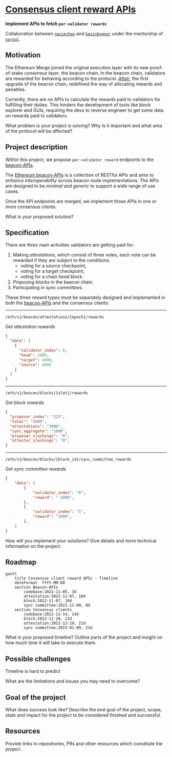 # [Consensus client reward APIs](/projects/project-ideas.md#consensus-client-reward-apis)

**Implement APIs to fetch `per-validator rewards`**

Collaboration between [`naviechan`](https://github.com/naviechan) and [`kevinbogner`](https://github.com/kevinbogner) under the mentorship of [`sproul`](https://github.com/michaelsproul).

## Motivation

The Ethereum Merge joined the original execution layer with its new proof-of-stake *consensus layer*, the beacon chain. In the beacon chain, validators are rewarded for behaving according to the protocol. [*Altair*](https://github.com/ethereum/consensus-specs/tree/dev/specs/altair), the first upgrade of the beacon chain, redefined the way of allocating rewards and penalties.

Currently, there are *no* APIs to calculate the rewards paid to validators for fulfilling their duties.
This hinders the development of tools like block explorer and GUIs, requiring the devs to reverse engineer to get some data on rewards paid to validators.

What problem is your project is solving? Why is it important and what area of the protocol will be affected?

## Project description

Within this project, we propose `per-validator reward` endpoints to the [beacon-APIs](https://github.com/ethereum/beacon-APIs).

The [Ethereum beacon-APIs](https://github.com/ethereum/beacon-APIs) is a collection of RESTful APIs and aims to *enhance interoperability* across beacon node implementations. The APIs are designed to be *minimal* and *generic* to support a wide range of use cases.

Once the API endpoints are merged, we implement those APIs in one or more consensus clients.

What is your proposed solution? 

## Specification

There are *three* main activities validators are getting paid for:
1. Making *attestations*, which consist of three votes, each vote can be rewarded if they are subject to the conditions:
    - voting for a *source* checkpoint,
    - voting for a *target* checkpoint,
    - voting for a chain *head* block.
1. *Proposing blocks* in the beacon chain.
1. Participating in *sync committees*.

These three reward types must be separately designed and implemented in both the [beacon-APIs](https://github.com/ethereum/beacon-APIs) and the consensus clients:

---

`/eth/v1/beacon/attestations/{epoch}/rewards`

*Get attestation rewards*

```json
{
  "data": [
    {
      "validator_index": 0,
      "head": 2000,
      "target": 4000,
      "source": 4000
    }
  ]
}
```

---

`/eth/v1/beacon/blocks/{slot}/rewards`

*Get block rewards*

```json
{
  "proposer_index": "123",
  "total": "5000",
  "attestations": "3000",
  "sync_aggregate": "2000",
  "proposer_slashings": "0",
  "attester_slashings": "0",
}
```
---

`/eth/v1/beacon/blocks/{block_id}/sync_committee_rewards`

*Get sync committee rewards*

```json
{
    "data": [
        {
            "validator_index": "0",
            "reward": "-1000",
        },
        {
            "validator_index": "1",
            "reward": "1000",
        },
    ]
}
```

How will you implement your solutions? Give details and more technical information on the project.

## Roadmap

```mermaid
gantt
    title Consensus client reward APIs - Timeline
    dateFormat  YYYY-MM-DD
    section Beacon-APIs
        codebase:2022-11-05, 3d
        attestation:2022-11-07, 10d
        block:2022-11-07, 10d
        sync committee:2022-11-09, 8d
    section Consensus clients
        codebase:2022-11-14, 14d
        block:2022-11-28, 21d
        attestation:2022-12-19, 21d
        sync committee:2023-01-09, 21d
```

What is your proposed timeline? Outline parts of the project and insight on how much time it will take to execute them.

## Possible challenges

Timeline is hard to predict

What are the limitations and issues you may need to overcome?

## Goal of the project

What does success look like? Describe the end goal of the project, scope, state and impact for the project to be considered finished and successful.

## Resources

Provide links to repositories, PRs and other resources which constitute the project.


